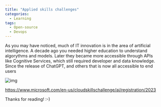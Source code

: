 ```yaml
---
title: "Applied skills challenges"
categories:
  - Learning
tags:
  - Open-source
  - Devops
---
```


As you may have noticed, much of IT innovation is in the area of artificial intelligence. A decade ago you needed higher education to understand algorythms and models. Later they became more accessible through APIs like Cognitive Services, which still required developer and data knowledge. Since the release of ChatGPT, and others that is now all accessible to end users

![img](../assets/images/2023-10-27-applied-skills.png)

https://www.microsoft.com/en-us/cloudskillschallenge/ai/registration/2023

Thanks for reading! :-)
